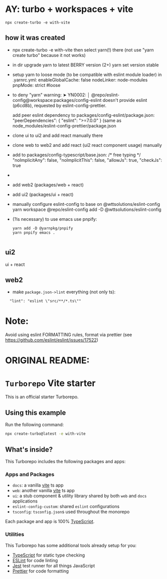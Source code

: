 # AY: turbo + workspaces + vite
    npx create-turbo -e with-vite

## how it was created
 - npx create-turbo -e with-vite
   then select yarn(!) there (not use "yarn create turbo" because it not works)

 - in dir upgrade yarn to latest BERRY version (2+)
   yarn set version stable

 - setup yarn to loose mode (to be compatible with eslint module loader)
   in .yarnrc.yml:
     enableGlobalCache: false
     nodeLinker: node-modules
     pnpMode: strict  #loose

 - to deny "yarn" warning:
    ➤ YN0002: │ @repo/eslint-config@workspace:packages/config-eslint doesn't provide eslint (p6cd8b), requested by eslint-config-prettier.

   add peer eslint dependency to packages/config-eslint/package.json:
     "peerDependencies": {
       "eslint": ">=7.0.0"
     }
   (same as node_modules/eslint-config-prettier/package.json

 - clone ui to ui2 and add react manually there
 - clone web to web2 and add react (ui2 react component usage) manually


 - add to packages/config-typescript/base.json:
    /* free typing */
    "noImplicitAny": false,
    "noImplicitThis": false,
    "allowJs": true,
    "checkJs": true
 -
 - add web2 (packages/web + react)
 - add ui2 (packages/ui + react)

 - manually configure eslint-config to base on @wttsolutions/eslint-config
   yarn workspace @repo/eslint-config add -D @wttsolutions/eslint-config

 - (?is necessary) to use emacs use pnpify:
   ```
   yarn add -D @yarnpkg/pnpify
   yarn pnpify emacs .


   ```

## ui2

ui + react

## web2

 -  make `package.json->lint` everything (not only ts):
 ```
   "lint": "eslint \"src/**/*.ts\""
 ```


# Note:

Avoid using eslint FORMATTING rules, format via prettier
(see https://github.com/eslint/eslint/issues/17522)


# ORIGINAL README:

# `Turborepo` Vite starter

This is an official starter Turborepo.

## Using this example

Run the following command:

```sh
npx create-turbo@latest -e with-vite
```

## What's inside?

This Turborepo includes the following packages and apps:

### Apps and Packages

- `docs`: a vanilla [vite](https://vitejs.dev) ts app
- `web`: another vanilla [vite](https://vitejs.dev) ts app
- `ui`: a stub component & utility library shared by both `web` and `docs` applications
- `eslint-config-custom`: shared `eslint` configurations
- `tsconfig`: `tsconfig.json`s used throughout the monorepo

Each package and app is 100% [TypeScript](https://www.typescriptlang.org/).

### Utilities

This Turborepo has some additional tools already setup for you:

- [TypeScript](https://www.typescriptlang.org/) for static type checking
- [ESLint](https://eslint.org/) for code linting
- [Jest](https://jestjs.io) test runner for all things JavaScript
- [Prettier](https://prettier.io) for code formatting
